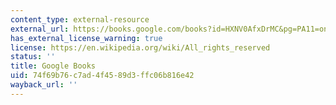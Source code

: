 ```yaml
---
content_type: external-resource
external_url: https://books.google.com/books?id=HXNV0AfxDrMC&pg=PA11=onepage#v=onepage&q&f=false
has_external_license_warning: true
license: https://en.wikipedia.org/wiki/All_rights_reserved
status: ''
title: Google Books
uid: 74f69b76-c7ad-4f45-89d3-ffc06b816e42
wayback_url: ''
---
```

